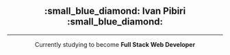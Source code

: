 
<h2 align = "center" >:small_blue_diamond: Ivan Pibiri :small_blue_diamond:</h2>

***

<p align = "center">Currently studying to become <strong>Full Stack Web Developer</strong></p>


